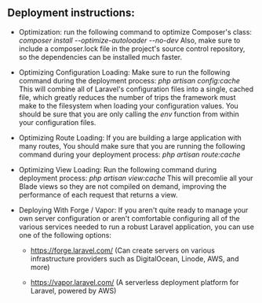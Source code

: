 ## Deployment instructions:
    
- Optimization:
    run the following command to optimize Composer's class: 
    *composer install --optimize-autoloader --no-dev*
    Also, make sure to include a composer.lock file in the project's source control repository, so the dependencies can be installed much faster.

- Optimizing Configuration Loading:
    Make sure to run the following command during the deployment process: 
    *php artisan config:cache*
    This will combine all of Laravel's configuration files into a single, cached file, which greatly reduces the number of trips the framework must make to the         filesystem when loading your configuration values.
    You should be sure that you are only calling the *env* function from within your configuration files.

- Optimizing Route Loading:
    If you are building a large application with many routes, You should make sure that you are running the following command during your deployment process: 
    *php artisan route:cache*

- Optimizing View Loading:
    Run the following command during deployment process: *php artisan view:cache*
    This will precomlie all your Blade views so they are not compiled on demand, improving the performance of each request that returns a view.
    
- Deploying With Forge / Vapor:
    If you aren't quite ready to manage your own server configuration or aren't comfortable configuring all of the various services needed to run a robust Laravel       application, you can use one of the following options:
    - https://forge.laravel.com/ 
      (Can create servers on various infrastructure providers such as DigitalOcean, Linode, AWS, and more)
      
    - https://vapor.laravel.com/ 
      (A serverless deployment platform for Laravel, powered by AWS)
